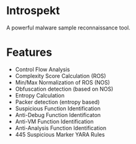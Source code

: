 # Introspekt
A powerful malware sample reconnaissance tool.

# Features
- Control Flow Analysis
- Complexity Score Calculation (ROS)
- Min/Max Normalization of ROS (NOS)
- Obfuscation detection (based on NOS)
- Entropy Calculation
- Packer detection (entropy based)
- Suspicious Function Identification
- Anti-Debug Function Identificaton
- Anti-VM Function Identification
- Anti-Analysis Function Identification
- 445 Suspicious Marker YARA Rules
